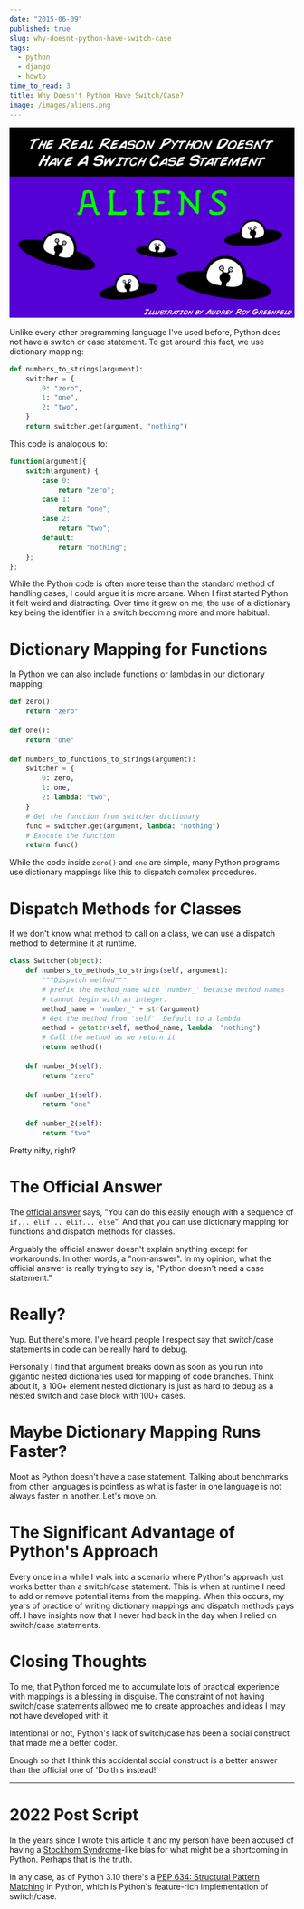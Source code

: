 ```yaml
---
date: "2015-06-09"
published: true
slug: why-doesnt-python-have-switch-case
tags:
  - python
  - django
  - howto
time_to_read: 3
title: Why Doesn't Python Have Switch/Case?
image: /images/aliens.png
---
```


[![Aliens](/public/images/aliens.png)](/public/images/aliens.png)

Unlike every other programming language I've used before, Python does
not have a switch or case statement. To get around this fact, we use
dictionary mapping:

```python
def numbers_to_strings(argument):
    switcher = {
        0: "zero",
        1: "one",
        2: "two",
    }
    return switcher.get(argument, "nothing")
```

This code is analogous to:

```javascript
function(argument){
    switch(argument) {
        case 0:
            return "zero";
        case 1:
            return "one";
        case 2:
            return "two";
        default:
            return "nothing";
    };
};
```

While the Python code is often more terse than the standard method of
handling cases, I could argue it is more arcane. When I first started
Python it felt weird and distracting. Over time it grew on me, the use
of a dictionary key being the identifier in a switch becoming more and
more habitual.

# Dictionary Mapping for Functions

In Python we can also include functions or lambdas in our dictionary
mapping:

```python
def zero():
    return "zero"

def one():
    return "one"

def numbers_to_functions_to_strings(argument):
    switcher = {
        0: zero,
        1: one,
        2: lambda: "two",
    }
    # Get the function from switcher dictionary
    func = switcher.get(argument, lambda: "nothing")
    # Execute the function
    return func()
```

While the code inside `zero()` and `one` are simple, many Python
programs use dictionary mappings like this to dispatch complex
procedures.

# Dispatch Methods for Classes

If we don't know what method to call on a class, we can use a dispatch
method to determine it at runtime.

```python
class Switcher(object):
    def numbers_to_methods_to_strings(self, argument):
        """Dispatch method"""
        # prefix the method_name with 'number_' because method names
        # cannot begin with an integer.
        method_name = 'number_' + str(argument)
        # Get the method from 'self'. Default to a lambda.
        method = getattr(self, method_name, lambda: "nothing")
        # Call the method as we return it
        return method()

    def number_0(self):
        return "zero"

    def number_1(self):
        return "one"

    def number_2(self):
        return "two"
```

Pretty nifty, right?

# The Official Answer

The [official
answer](https://docs.python.org/2/faq/design.html#why-isn-t-there-a-switch-or-case-statement-in-python)
says, "You can do this easily enough with a sequence of
`if... elif... elif... else`". And that you can use dictionary mapping
for functions and dispatch methods for classes.

Arguably the official answer doesn't explain anything except for
workarounds. In other words, a "non-answer". In my opinion, what the
official answer is really trying to say is, "Python doesn't need a
case statement."

# Really?

Yup. But there's more. I've heard people I respect say that
switch/case statements in code can be really hard to debug.

Personally I find that argument breaks down as soon as you run into
gigantic nested dictionaries used for mapping of code branches. Think
about it, a 100+ element nested dictionary is just as hard to debug as a
nested switch and case block with 100+ cases.

# Maybe Dictionary Mapping Runs Faster?

Moot as Python doesn't have a case statement. Talking about benchmarks
from other languages is pointless as what is faster in one language is
not always faster in another. Let's move on.

# The Significant Advantage of Python's Approach

Every once in a while I walk into a scenario where Python's approach
just works better than a switch/case statement. This is when at runtime
I need to add or remove potential items from the mapping. When this
occurs, my years of practice of writing dictionary mappings and dispatch
methods pays off. I have insights now that I never had back in the day
when I relied on switch/case statements.

# Closing Thoughts

To me, that Python forced me to accumulate lots of practical experience
with mappings is a blessing in disguise. The constraint of not having
switch/case statements allowed me to create approaches and ideas I may
not have developed with it.

Intentional or not, Python's lack of switch/case has been a social
construct that made me a better coder.

Enough so that I think this accidental social construct is a better
answer than the official one of 'Do this instead!'

---

# 2022 Post Script

In the years since I wrote this article it and my person have been accused of having a [Stockhom Syndrome](https://en.wikipedia.org/wiki/Stockholm_syndrome)-like bias for what might be a shortcoming in Python. Perhaps that is the truth.

In any case, as of Python 3.10 there's a [PEP 634: Structural Pattern Matching](https://docs.python.org/3/whatsnew/3.10.html#pep-634-structural-pattern-matching) in Python, which is Python's feature-rich implementation of switch/case.
